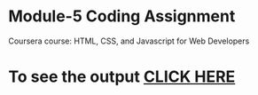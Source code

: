 
# Module-5 Coding Assignment

Coursera course: HTML, CSS, and Javascript for Web Developers

# To see the output [CLICK HERE](https://reeevinay.github.io/Course/module5_solution/index.html)
